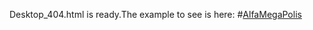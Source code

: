 Desktop_404.html is ready.The example to see is here: #[AlfaMegaPolis]([https://github.com/akhremYuri/AlfaMegaPolis/readme.md])
